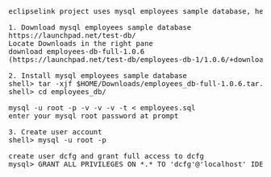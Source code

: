 <pre>
eclipselink project uses mysql employees sample database, here are the steps to setup and configure mysql employees sample database:

1. Download mysql employees sample database
https://launchpad.net/test-db/
Locate Downloads in the right pane
download employees-db-full-1.0.6
(https://launchpad.net/test-db/employees-db-1/1.0.6/+download/employees_db-full-1.0.6.tar.bz2)

2. Install mysql employees sample database
shell> tar -xjf $HOME/Downloads/employees_db-full-1.0.6.tar.bz2
shell> cd employees_db/

mysql -u root -p -v -v -v -t < employees.sql
enter your mysql root password at prompt

3. Create user account
shell> mysql -u root -p

create user dcfg and grant full access to dcfg
mysql> GRANT ALL PRIVILEGES ON *.* TO 'dcfg'@'localhost' IDENTIFIED BY 'dconfig' WITH GRANT OPTION;

</pre>
